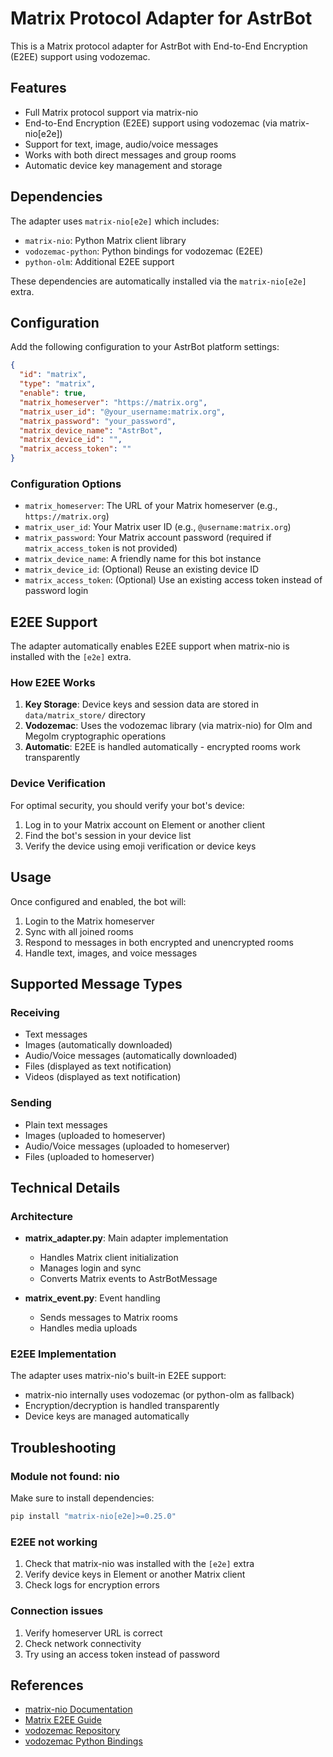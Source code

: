 # Matrix Protocol Adapter for AstrBot

This is a Matrix protocol adapter for AstrBot with End-to-End Encryption (E2EE) support using vodozemac.

## Features

- Full Matrix protocol support via matrix-nio
- End-to-End Encryption (E2EE) support using vodozemac (via matrix-nio[e2e])
- Support for text, image, audio/voice messages
- Works with both direct messages and group rooms
- Automatic device key management and storage

## Dependencies

The adapter uses `matrix-nio[e2e]` which includes:
- `matrix-nio`: Python Matrix client library
- `vodozemac-python`: Python bindings for vodozemac (E2EE)
- `python-olm`: Additional E2EE support

These dependencies are automatically installed via the `matrix-nio[e2e]` extra.

## Configuration

Add the following configuration to your AstrBot platform settings:

```json
{
  "id": "matrix",
  "type": "matrix",
  "enable": true,
  "matrix_homeserver": "https://matrix.org",
  "matrix_user_id": "@your_username:matrix.org",
  "matrix_password": "your_password",
  "matrix_device_name": "AstrBot",
  "matrix_device_id": "",
  "matrix_access_token": ""
}
```

### Configuration Options

- `matrix_homeserver`: The URL of your Matrix homeserver (e.g., `https://matrix.org`)
- `matrix_user_id`: Your Matrix user ID (e.g., `@username:matrix.org`)
- `matrix_password`: Your Matrix account password (required if `matrix_access_token` is not provided)
- `matrix_device_name`: A friendly name for this bot instance
- `matrix_device_id`: (Optional) Reuse an existing device ID
- `matrix_access_token`: (Optional) Use an existing access token instead of password login

## E2EE Support

The adapter automatically enables E2EE support when matrix-nio is installed with the `[e2e]` extra. 

### How E2EE Works

1. **Key Storage**: Device keys and session data are stored in `data/matrix_store/` directory
2. **Vodozemac**: Uses the vodozemac library (via matrix-nio) for Olm and Megolm cryptographic operations
3. **Automatic**: E2EE is handled automatically - encrypted rooms work transparently

### Device Verification

For optimal security, you should verify your bot's device:
1. Log in to your Matrix account on Element or another client
2. Find the bot's session in your device list
3. Verify the device using emoji verification or device keys

## Usage

Once configured and enabled, the bot will:
1. Login to the Matrix homeserver
2. Sync with all joined rooms
3. Respond to messages in both encrypted and unencrypted rooms
4. Handle text, images, and voice messages

## Supported Message Types

### Receiving
- Text messages
- Images (automatically downloaded)
- Audio/Voice messages (automatically downloaded)
- Files (displayed as text notification)
- Videos (displayed as text notification)

### Sending
- Plain text messages
- Images (uploaded to homeserver)
- Audio/Voice messages (uploaded to homeserver)
- Files (uploaded to homeserver)

## Technical Details

### Architecture

- **matrix_adapter.py**: Main adapter implementation
  - Handles Matrix client initialization
  - Manages login and sync
  - Converts Matrix events to AstrBotMessage
  
- **matrix_event.py**: Event handling
  - Sends messages to Matrix rooms
  - Handles media uploads

### E2EE Implementation

The adapter uses matrix-nio's built-in E2EE support:
- matrix-nio internally uses vodozemac (or python-olm as fallback)
- Encryption/decryption is handled transparently
- Device keys are managed automatically

## Troubleshooting

### Module not found: nio
Make sure to install dependencies:
```bash
pip install "matrix-nio[e2e]>=0.25.0"
```

### E2EE not working
1. Check that matrix-nio was installed with the `[e2e]` extra
2. Verify device keys in Element or another Matrix client
3. Check logs for encryption errors

### Connection issues
1. Verify homeserver URL is correct
2. Check network connectivity
3. Try using an access token instead of password

## References

- [matrix-nio Documentation](https://matrix-nio.readthedocs.io/)
- [Matrix E2EE Guide](https://matrix.org/docs/matrix-concepts/end-to-end-encryption/)
- [vodozemac Repository](https://github.com/matrix-org/vodozemac)
- [vodozemac Python Bindings](https://github.com/matrix-nio/vodozemac-python)
